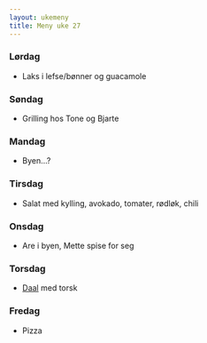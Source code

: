 ```yaml
---
layout: ukemeny
title: Meny uke 27
---
```


### Lørdag

- Laks i lefse/bønner og guacamole

### Søndag

- Grilling hos Tone og Bjarte

### Mandag

- Byen...?

### Tirsdag

- Salat med kylling, avokado, tomater, rødløk, chili

### Onsdag

- Are i byen, Mette spise for seg

### Torsdag

- [Daal](http://www.godt.no/#!/oppskrift/7475/top-chef-vinnerens-favoritt-indisk-daal) med torsk

### Fredag

- Pizza

